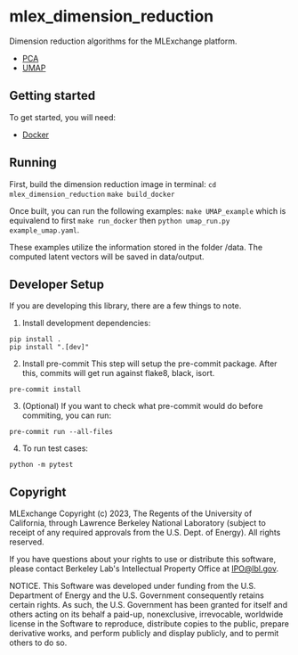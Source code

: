 # mlex_dimension_reduction
Dimension reduction algorithms for the MLExchange platform. 
  - [PCA](https://scikit-learn.org/stable/modules/generated/sklearn.decomposition.PCA.html)
  - [UMAP](https://umap-learn.readthedocs.io/en/latest/)

## Getting started
To get started, you will need:
  - [Docker](https://docs.docker.com/get-docker/)

## Running
First, build the dimension reduction image in terminal:
`cd mlex_dimension_reduction`
`make build_docker`

Once built, you can run the following examples:
`make UMAP_example`
which is equivalend to first `make run_docker` then `python umap_run.py example_umap.yaml`.

These examples utilize the information stored in the folder /data. The computed latent vectors will be saved in data/output.

## Developer Setup
If you are developing this library, there are a few things to note.

1. Install development dependencies:

```
pip install .
pip install ".[dev]"
```

2. Install pre-commit
This step will setup the pre-commit package. After this, commits will get run against flake8, black, isort.

```
pre-commit install
```

3. (Optional) If you want to check what pre-commit would do before commiting, you can run:

```
pre-commit run --all-files
```

4. To run test cases:

```
python -m pytest
```

## Copyright
MLExchange Copyright (c) 2023, The Regents of the University of California, through Lawrence Berkeley National Laboratory (subject to receipt of any required approvals from the U.S. Dept. of Energy). All rights reserved.

If you have questions about your rights to use or distribute this software, please contact Berkeley Lab's Intellectual Property Office at IPO@lbl.gov.

NOTICE.  This Software was developed under funding from the U.S. Department of Energy and the U.S. Government consequently retains certain rights.  As such, the U.S. Government has been granted for itself and others acting on its behalf a paid-up, nonexclusive, irrevocable, worldwide license in the Software to reproduce, distribute copies to the public, prepare derivative works, and perform publicly and display publicly, and to permit others to do so.
